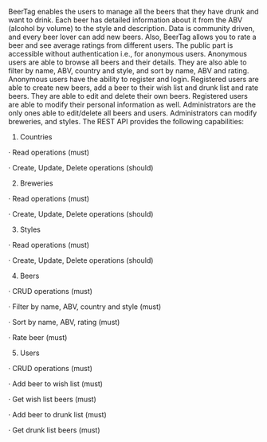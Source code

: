 BeerTag enables the users to manage all the beers that they have drunk and want to drink. Each beer has detailed information about it from the ABV (alcohol by volume) to the style and description. Data is community driven, and every beer lover can add new beers. Also, BeerTag allows you to rate a beer and see average ratings from different users. The public part is accessible without authentication i.e., for anonymous users. Anonymous users are able to browse all beers and their details. They are also able to filter by name, ABV, country and style, and sort by name, ABV and rating. Anonymous users have the ability to register and login. Registered users are able to create new beers, add a beer to their wish list and drunk list and rate beers. They are able to edit and delete their own beers. Registered users are able to modify their personal information as well. Administrators are the only ones able to edit/delete all beers and users. Administrators can modify breweries, and styles. The REST API provides the following capabilities:

1. Countries

· Read operations (must)

· Create, Update, Delete operations (should)

2. Breweries

· Read operations (must)

· Create, Update, Delete operations (should)

3. Styles

· Read operations (must)

· Create, Update, Delete operations (should)

4. Beers

· CRUD operations (must)

· Filter by name, ABV, country and style (must)

· Sort by name, ABV, rating (must)

· Rate beer (must)

5. Users

· CRUD operations (must)

· Add beer to wish list (must)

· Get wish list beers (must)

· Add beer to drunk list (must)

· Get drunk list beers (must)
